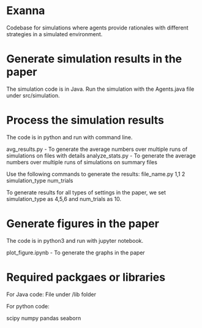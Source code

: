 # Exanna
 
Codebase for simulations where agents provide rationales with different strategies in a simulated environment.


# Generate simulation results in the paper
The simulation code is in Java.
Run the simulation with the Agents.java file under src/simulation.

# Process the simulation results

The code is in python and run with command line.

avg_results.py - To generate the average numbers over multiple runs of simulations on files with details
analyze_stats.py - To generate the average numbers over multiple runs of simulations on summary files

Use the following commands to generate the results:
file_name.py 1,1 2 simulation_type num_trials

To generate results for all types of settings in the paper, we set simulation_type as 4,5,6 and num_trials as 10.

# Generate figures in the paper

The code is in python3 and run with jupyter notebook.

plot_figure.ipynb - To generate the graphs in the paper

# Required packgaes or libraries

For Java code: 
File under /lib folder

For python code:

scipy
numpy
pandas
seaborn